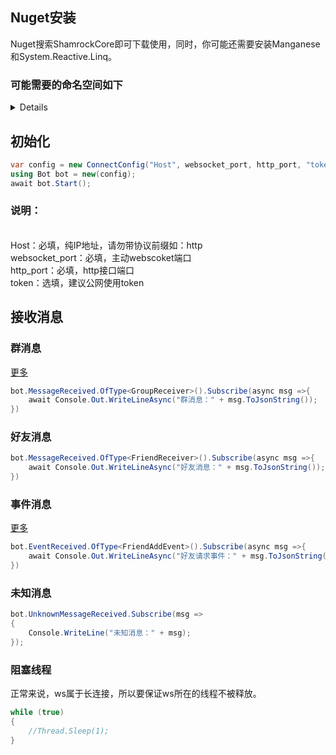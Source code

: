 ## Nuget安装
Nuget搜索ShamrockCore即可下载使用，同时，你可能还需要安装Manganese和System.Reactive.Linq。
### 可能需要的命名空间如下
<details>

```c#
using Manganese.Text;
using ShamrockCore.Reciver;
using ShamrockCore.Reciver.Events;
using ShamrockCore.Reciver.MsgChain;
using ShamrockCore.Reciver.Receivers;
using ShamrockCore.Utils;
using System.Reactive.Linq;
```

</details>

## 初始化

```c#
var config = new ConnectConfig("Host", websocket_port, http_port, "token");
using Bot bot = new(config);
await bot.Start();
```
<h3>说明：</h3>
<br>Host：必填，纯IP地址，请勿带协议前缀如：http
<br>websocket_port：必填，主动webscoket端口
<br>http_port：必填，http接口端口
<br>token：选填，建议公网使用token

## 接收消息
### 群消息
[更多](/ShamrockCore/doc/api/event.html#事件监听说明)
```C#
bot.MessageReceived.OfType<GroupReceiver>().Subscribe(async msg =>{
    await Console.Out.WriteLineAsync("群消息：" + msg.ToJsonString());
})
```

### 好友消息
```C#
bot.MessageReceived.OfType<FriendReceiver>().Subscribe(async msg =>{
    await Console.Out.WriteLineAsync("好友消息：" + msg.ToJsonString());
})
```

### 事件消息

[更多](/ShamrockCore/doc/api/message.html#接收消息)

```C#
bot.EventReceived.OfType<FriendAddEvent>().Subscribe(async msg =>{
    await Console.Out.WriteLineAsync("好友请求事件：" + msg.ToJsonString());
})
```

### 未知消息
```C#
bot.UnknownMessageReceived.Subscribe(msg =>
{
    Console.WriteLine("未知消息：" + msg);
});
```

### 阻塞线程
正常来说，ws属于长连接，所以要保证ws所在的线程不被释放。

```C#
while (true)
{
    //Thread.Sleep(1);
}
```